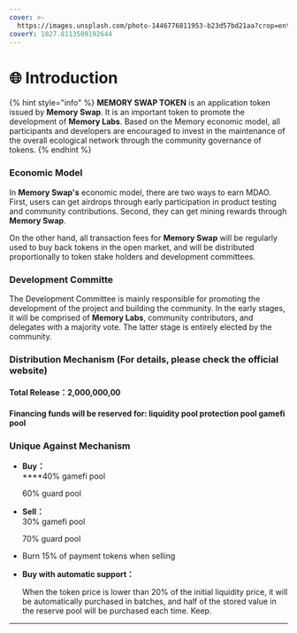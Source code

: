 ```yaml
---
cover: >-
  https://images.unsplash.com/photo-1446776811953-b23d57bd21aa?crop=entropy&cs=srgb&fm=jpg&ixid=MnwxOTcwMjR8MHwxfHNlYXJjaHw5fHxzcGFjZXxlbnwwfHx8fDE2NTIyOTk0MzA&ixlib=rb-1.2.1&q=85
coverY: 1827.8113509192644
---
```


# 🌐 Introduction

{% hint style="info" %}
**MEMORY SWAP TOKEN** is an application token issued by **Memory Swap**. It is an important token to promote the development of **Memory Labs**. Based on the Memory economic model, all participants and developers are encouraged to invest in the maintenance of the overall ecological network through the community governance of tokens.
{% endhint %}

### Economic Model

In **Memory Swap's** economic model, there are two ways to earn MDAO. First, users can get airdrops through early participation in product testing and community contributions. Second, they can get mining rewards through **Memory Swap**.

On the other hand, all transaction fees for **Memory Swap** will be regularly used to buy back tokens in the open market, and will be distributed proportionally to token stake holders and development committees.

### Development Committe

The Development Committee is mainly responsible for promoting the development of the project and building the community. In the early stages, it will be comprised of **Memory Labs**, community contributors, and delegates with a majority vote. The latter stage is entirely elected by the community.

### Distribution Mechanism (For details, please check the official website)

#### Total Release：2,000,000,00

#### Financing funds will be reserved for: liquidity pool protection pool gamefi pool&#x20;

####

### Unique Against Mechanism

*   **Buy：**\
    ****40% gamefi pool

    60% guard pool
*   **Sell：**\
    30% gamefi pool

    70% guard pool
* Burn 15% of payment tokens when selling
*   **Buy with automatic support：**

    When the token price is lower than 20% of the initial liquidity price, it will be automatically purchased in batches, and half of the stored value in the reserve pool will be purchased each time. Keep.

****
